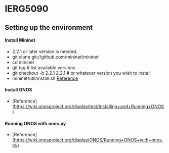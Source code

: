 # IERG5090

## Setting up the environment
#### Install Mininet
* 2.2.1 or later version is needed.
* git clone git://github.com/mininet/mininet
* cd mininet
* git tag  # list available versions
* git checkout -b 2.2.1 2.2.1  # or whatever version you wish to install
* mininet/util/install.sh 
[Reference](http://mininet.org/download/)
#### Install ONOS
* [Reference] (https://wiki.onosproject.org/display/test/Installing+and+Running+ONOS)
#### Running ONOS with onos.py
* [Reference] (https://wiki.onosproject.org/display/ONOS/Running+ONOS+with+onos.py)



